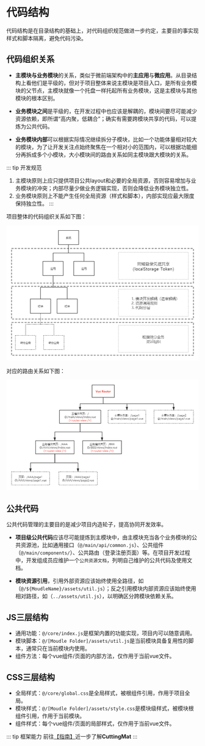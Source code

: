 # 代码结构

代码结构是在目录结构的基础上，对代码组织规范做进一步约定，主要目的事实现样式和脚本隔离，避免代码污染。

## 代码组织关系

- **主模块与业务模块**的关系，类似于微前端架构中的**主应用**与**微应用**。从目录结构上看他们是平级的，但对于项目整体来说主模块是项目入口，是所有业务模块的父节点，主模块就像一个托盘一样托起所有业务模块，这是主模块与其他模块的根本区别。

- **业务模块之间**是平级的，在开发过程中也应该是解耦的，模块间要尽可能减少资源依赖，即所谓“高内聚，低耦合”；确实有需要跨模块共享的代码，可以提炼为公共代码。

- **业务模块内部**可以根据实际情况继续拆分子模块，比如一个功能体量相对较大的模块，为了让开发关注点始终聚焦在一个相对小的范围内，可以根据功能细分再拆成多个小模块，大小模块间的路由关系如同主模块跟大模块的关系。

::: tip 开发规范
1. 主模块原则上应只提供项目公共layout和必要的全局资源，否则容易增加与业务模块的冲突；内部尽量少做业务逻辑实现，否则会降低业务模块独立性。
2. 业务模块原则上不能产生任何全局资源（样式和脚本），内部实现应最大限度保持独立性。
:::

项目整体的代码组织关系如下图：

![代码组织](./img/code-org.png)

对应的路由关系如下图：

![路由关系](./img/router.png)

## 公共代码

公共代码管理的主要目的是减少项目内造轮子，提高协同开发效率。

- **项目级公共代码**应该尽可能提炼到主模块中，由主模块充当各个业务模块的公共资源池，比如通用接口（`@/main/api/common.js`）、公共组件（`@/main/components/`）、公共路由（登录注册页面）等。在项目开发过程中，开发组成员应维护一个`公共资源文档`，列明自己维护的公共代码及使用文档。

- **模块资源引用**，引用外部资源应该始终使用全路径，如（`@/${MoudleName}/assets/util.js`）；反之引用模块内部资源应该始终使用相对路径，如（`../assets/util.js`），以明确区分跨模块依赖关系。

## JS三层结构

- 通用功能：`@/core/index.js`是框架内置的功能实现，项目内可以随意调用。
- 模块脚本：`@/[Moudle Folder]/assets/util.js`是当前模块具备复用性的脚本，通常只在当前模块内使用。
- 组件方法：每个vue组件/页面的内部方法，仅作用于当前vue文件。

## CSS三层结构

- 全局样式：`@/core/global.css`是全局样式，被根组件引用，作用于项目全局。
- 模块样式：`@/[Moudle Folder]/assets/style.css`是模块级样式，被模块根组件引用，作用于当前模块。
- 组件样式：每个vue组件/页面的局部样式，仅作用于当前vue文件。

::: tip 框架能力
前往[【指南】](/guide/framework-core)近一步了解**CuttingMat**
:::
